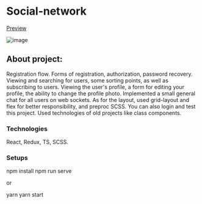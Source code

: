 # Social-network

[Preview](https://makssydorovych.github.io/social-network/)

![image](https://res.cloudinary.com/dkombzxne/image/upload/v1681205473/Social-network_slw3ed.png)

## About project:

Registration flow. Forms of registration, authorization, password recovery.
Viewing and searching for users, some sorting points, as well as subscribing to users.
Viewing the user's profile, a form for editing your profile, the ability to change the profile photo.
Implemented a small general chat for all users on web sockets.
As for the layout, used grid-layout and flex for better responsibility, and preproc SCSS.
You can also login and test this project.
Used technologies of old projects like class components.

### Technologies

React, Redux, TS, SCSS.

### Setups

npm install
npm run serve

or

yarn
yarn start

